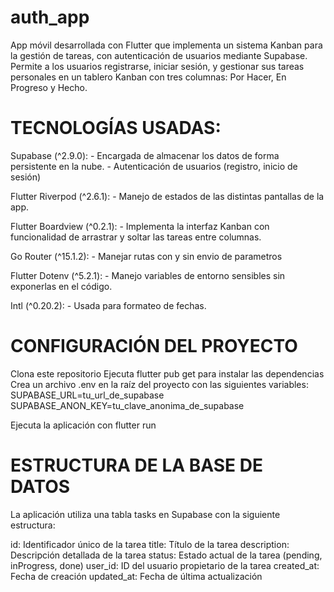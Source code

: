 # auth_app

App móvil desarrollada con Flutter que implementa un sistema Kanban para la gestión de tareas, con autenticación de usuarios mediante Supabase. Permite a los usuarios registrarse, iniciar sesión, y gestionar sus tareas personales en un tablero Kanban con tres columnas: Por Hacer, En Progreso y Hecho.


# TECNOLOGÍAS USADAS:

Supabase (^2.9.0): 
    -   Encargada de almacenar los datos de forma persistente en la nube.
    -   Autenticación de usuarios (registro, inicio de sesión)

Flutter Riverpod (^2.6.1):
    -   Manejo de estados de las distintas pantallas de la app.
    
Flutter Boardview (^0.2.1):
    -   Implementa la interfaz Kanban con funcionalidad de arrastrar y soltar las tareas entre columnas.

Go Router (^15.1.2):
    -   Manejar rutas con y sin envio de parametros

Flutter Dotenv (^5.2.1):
    -   Manejo variables de entorno sensibles sin exponerlas en el código.

Intl (^0.20.2):
    -   Usada para formateo de fechas.

# CONFIGURACIÓN DEL PROYECTO

Clona este repositorio
Ejecuta flutter pub get para instalar las dependencias
Crea un archivo .env en la raíz del proyecto con las siguientes variables:
SUPABASE_URL=tu_url_de_supabase
SUPABASE_ANON_KEY=tu_clave_anonima_de_supabase

Ejecuta la aplicación con flutter run

# ESTRUCTURA DE LA BASE DE DATOS

La aplicación utiliza una tabla tasks en Supabase con la siguiente estructura:

id: Identificador único de la tarea
title: Título de la tarea
description: Descripción detallada de la tarea
status: Estado actual de la tarea (pending, inProgress, done)
user_id: ID del usuario propietario de la tarea
created_at: Fecha de creación
updated_at: Fecha de última actualización